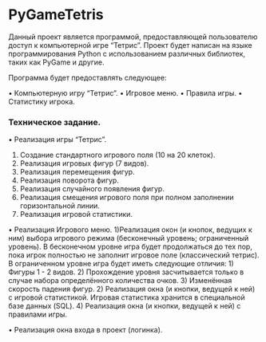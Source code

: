 # PyGameTetris

Данный проект является программой, предоставляющей пользователю доступ к компьютерной игре “Тетрис”. 
Проект будет написан на языке программирования Python с использованием различных библиотек, таких как PyGame и другие.

Программа будет предоставлять следующее:

•	Компьютерную игру “Тетрис”.
•	Игровое меню.
•	Правила игры.
•	Статистику игрока.

### Техническое задание.

•	Реализация игры “Тетрис”.
  1) Создание стандартного игрового поля (10 на 20 клеток).
  2) Реализация игровых фигур (7 видов).
  3) Реализация перемещения фигур.
  4) Реализация поворота фигур.
  5) Реализация случайного появления фигур.
  6) Реализация смещения игрового поля при полном заполнении горизонтальной линии.
  7) Реализация игровой статистики.

•	Реализация Игрового меню.
  1)Реализация окон (и кнопок, ведущих к ним) выбора игрового режима (бесконечный уровень; ограниченный уровень).
    В бесконечном уровне игра будет продолжаться до тех пор, пока игрок полностью не заполнит игровое поле (классический тетрис).
    В ограниченном уровне игра будет иметь следующие отличия:
        1) Фигуры 1 - 2 видов.
        2) Прохождение уровня засчитывается только в случае набора определённого количества очков.
        3) Изменённая скорость падения фигур.
  2) Реализация окна (и кнопки, ведущей к ней) с игровой статистикой.
     Игровая статистика хранится в специальной базе данных (SQL).
  4) Реализация окна (и кнопки, ведущей к ней) с правилами игры.

•	Реализация окна входа в проект (логинка).
